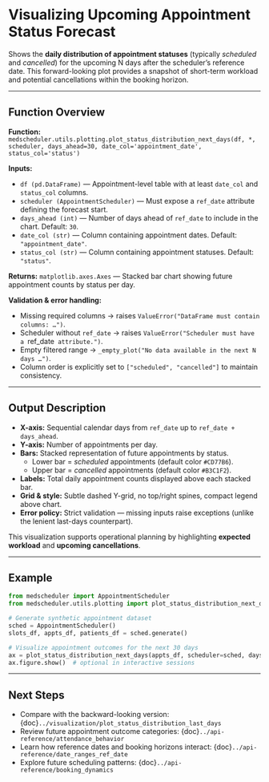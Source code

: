 # Visualizing Upcoming Appointment Status Forecast

Shows the **daily distribution of appointment statuses** (typically *scheduled* and *cancelled*) for the upcoming N days after the scheduler’s reference date. This forward-looking plot provides a snapshot of short-term workload and potential cancellations within the booking horizon.

---

## Function Overview
**Function:** `medscheduler.utils.plotting.plot_status_distribution_next_days(df, *, scheduler, days_ahead=30, date_col='appointment_date', status_col='status')`

**Inputs:**
- `df (pd.DataFrame)` — Appointment-level table with at least `date_col` and `status_col` columns.
- `scheduler (AppointmentScheduler)` — Must expose a `ref_date` attribute defining the forecast start.
- `days_ahead (int)` — Number of days ahead of `ref_date` to include in the chart. Default: `30`.
- `date_col (str)` — Column containing appointment dates. Default: `"appointment_date"`.
- `status_col (str)` — Column containing appointment statuses. Default: `"status"`.

**Returns:** `matplotlib.axes.Axes` — Stacked bar chart showing future appointment counts by status per day.

**Validation & error handling:**
- Missing required columns → raises `ValueError("DataFrame must contain columns: …")`.
- Scheduler without `ref_date` → raises `ValueError("Scheduler must have a `ref_date` attribute.")`.
- Empty filtered range → `_empty_plot("No data available in the next N days …")`.
- Column order is explicitly set to `["scheduled", "cancelled"]` to maintain consistency.

---

## Output Description
- **X-axis:** Sequential calendar days from `ref_date` up to `ref_date + days_ahead`.
- **Y-axis:** Number of appointments per day.
- **Bars:** Stacked representation of future appointments by status.
  - Lower bar = *scheduled* appointments (default color `#CD77B6`).
  - Upper bar = *cancelled* appointments (default color `#B3C1F2`).
- **Labels:** Total daily appointment counts displayed above each stacked bar.
- **Grid & style:** Subtle dashed Y-grid, no top/right spines, compact legend above chart.
- **Error policy:** Strict validation — missing inputs raise exceptions (unlike the lenient last-days counterpart).

This visualization supports operational planning by highlighting **expected workload** and **upcoming cancellations**.

---

## Example
```python
from medscheduler import AppointmentScheduler
from medscheduler.utils.plotting import plot_status_distribution_next_days

# Generate synthetic appointment dataset
sched = AppointmentScheduler()
slots_df, appts_df, patients_df = sched.generate()

# Visualize appointment outcomes for the next 30 days
ax = plot_status_distribution_next_days(appts_df, scheduler=sched, days_ahead=30)
ax.figure.show()  # optional in interactive sessions
```

---

## Next Steps
- Compare with the backward-looking version: {doc}`../visualization/plot_status_distribution_last_days`
- Review future appointment outcome categories: {doc}`../api-reference/attendance_behavior`
- Learn how reference dates and booking horizons interact: {doc}`../api-reference/date_ranges_ref_date`
- Explore future scheduling patterns: {doc}`../api-reference/booking_dynamics`

